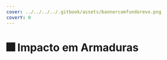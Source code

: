```yaml
---
cover: ../../../../.gitbook/assets/bannercomfundorevo.png
coverY: 0
---
```


# 🎆 Impacto em Armaduras

